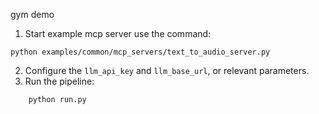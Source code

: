gym demo

1. Start example mcp server use the command: 
```shell
python examples/common/mcp_servers/text_to_audio_server.py
```

2. Configure the `llm_api_key` and `llm_base_url`, or relevant parameters. 
3. Run the pipeline: 
```shell
    python run.py
```